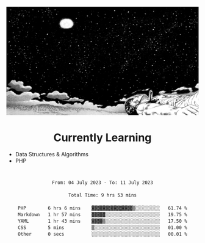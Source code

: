 <!-- Profile image -->
<p align="center">
 <img src="assets/guts-meadow.jpg" width="1080px">
</p>
<!-- Profile image end -->

<!-- Currently learning -->
<h1 align="center">Currently Learning </h1>

* Data Structures & Algorithms
* PHP
#
<!-- Currently learning end -->

<div align="center">
<!--START_SECTION:waka-->

```txt
From: 04 July 2023 - To: 11 July 2023

Total Time: 9 hrs 53 mins

PHP        6 hrs 6 mins    ▓▓▓▓▓▓▓▓▓▓▓▓▓▓▓▒░░░░░░░░░   61.74 %
Markdown   1 hr 57 mins    ▓▓▓▓▓░░░░░░░░░░░░░░░░░░░░   19.75 %
YAML       1 hr 43 mins    ▓▓▓▓▒░░░░░░░░░░░░░░░░░░░░   17.50 %
CSS        5 mins          ▒░░░░░░░░░░░░░░░░░░░░░░░░   01.00 %
Other      0 secs          ░░░░░░░░░░░░░░░░░░░░░░░░░   00.01 %
```

<!--END_SECTION:waka-->
</div>